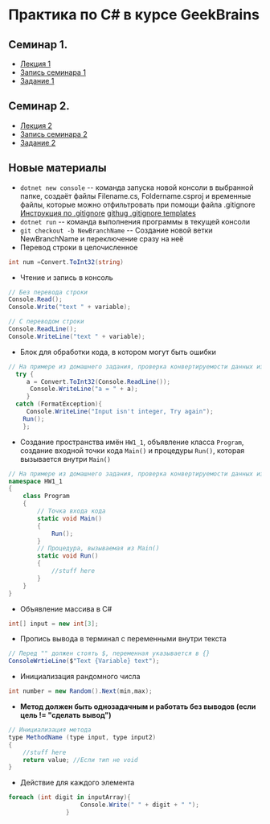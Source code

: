 # Практика по С# в курсе GeekBrains
## Семинар 1. 
* [Лекция 1](https://gb.ru/lessons/249078)
* [Запись семинара 1](https://gb.ru/lessons/249151)
* [Задание 1](https://gb.ru/lessons/249151/homework) 

## Семинар 2.
* [Лекция 2](https://gb.ru/lessons/249079)
* [Запись семинара 2](https://gb.ru/lessons/249152)
* [Задание 2](https://gb.ru/lessons/249152/homework) 

## Новые материалы
* `dotnet new console` -- команда запуска новой консоли в выбранной папке, создаёт файлы Filename.cs, Foldername.csproj и временные файлы, которые можно отфильтровать при помощи файла .gitignore 
[Инструкция по .gitignore](https://gbcdn.mrgcdn.ru/uploads/asset/3850834/attachment/f05a318ae735374e643d15e71d42214f.mp4)
[githug .gitignore templates](https://github.com/iksergey/gitignore)
* `dotnet run` -- команда выполнения программы в текущей консоли
* `git checkout -b NewBranchName` -- Создание новой ветки NewBranchName и переключение сразу на неё
* Перевод строки в целочисленное 
```C#
int num =Convert.ToInt32(string)
```
* Чтение и запись в консоль
```C#
// Без перевода строки
Console.Read();
Console.Write("text " + variable);

// С переводом строки
Console.ReadLine();
Console.WriteLine("text " + variable);
```
* Блок для обработки кода, в котором могут быть ошибки
```C#
// На примере из домашнего задания, проверка конвертируемости данных из терминала в целочисленное
  try { 
     a = Convert.ToInt32(Console.ReadLine());
      Console.WriteLine("a = " + a); 
     }
  catch (FormatException){
     Console.WriteLine("Input isn't integer, Try again"); 
    Run();
    };
```                
* Создание пространства имён `HW1_1`, объявление класса `Program`, создание входной точки кода `Main()` и процедуры `Run()`, которая вызывается внутри `Main()`
```C#
// На примере из домашнего задания, проверка конвертируемости данных из терминала в целочисленное
namespace HW1_1
{
    class Program
    {
        // Точка входа кода    
        static void Main()
        {
            Run(); 
        }
        // Процедура, вызываемая из Main()
        static void Run()
        {
            //stuff here
        }
    }
}
```   
* Объявление массива в С#
```C#
int[] input = new int[3];
```
* Пропись вывода в терминал с переменными внутри текста
```C#
// Перед "" должен стоять $, переменная указывается в {}
ConsoleWrtieLine($"Text {Variable} text");
```
* Инициализация рандомного числа
```C#
int number = new Random().Next(min,max);
```
* **Метод должен быть однозадачным и работать без выводов (если цель != "сделать вывод")**
```C#
// Инициализация метода
type MethodName (type input, type input2)
{
    //stuff here
    return value; //Если тип не void
}
```
*  Действие для каждого элемента
```C#
foreach (int digit in inputArray){
                    Console.Write(" " + digit + " ");
                }
```